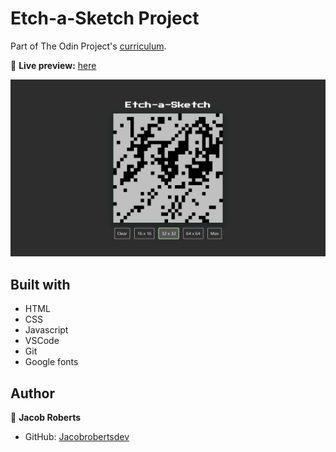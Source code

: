 # Etch-a-Sketch Project

Part of The Odin Project's [curriculum](https://www.theodinproject.com/lessons/foundations-etch-a-sketch).

🔗 **Live preview:** [here](https://jacobrobertsdev.github.io/Etch-a-Sketch/)

<img
  src="screenshot.png"
  width="800"
  alt="Screenshot"
/>

## Built with

- HTML
- CSS
- Javascript
- VSCode
- Git
- Google fonts

## Author

👤 **Jacob Roberts**

- GitHub: [Jacobrobertsdev](https://github.com/jacobrobertsdev)
